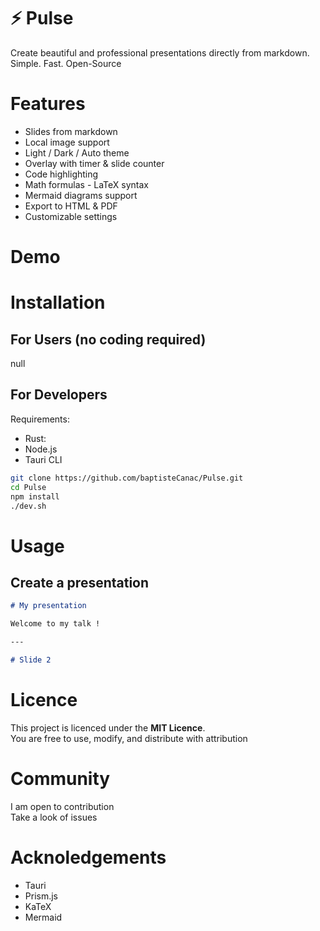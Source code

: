 # ⚡ Pulse

Create beautiful and professional presentations directly from markdown.
<br>
Simple. Fast. Open-Source

# Features
- Slides from markdown
- Local image support
- Light / Dark / Auto theme
- Overlay with timer & slide counter
- Code highlighting
- Math formulas - LaTeX syntax
- Mermaid diagrams support
- Export to HTML & PDF
- Customizable settings

# Demo

# Installation
## For Users (no coding required)

null

## For Developers
Requirements:
- Rust:
- Node.js
- Tauri CLI

```bash
git clone https://github.com/baptisteCanac/Pulse.git
cd Pulse
npm install
./dev.sh
```

# Usage
## Create a presentation

```markdown
# My presentation

Welcome to my talk !

--- 

# Slide 2

```

# Licence
This project is licenced under the **MIT Licence**.<br>
You are free to use, modify, and distribute with attribution

# Community
I am open to contribution
<br>
Take a look of issues

# Acknoledgements
- Tauri
- Prism.js
- KaTeX
- Mermaid

